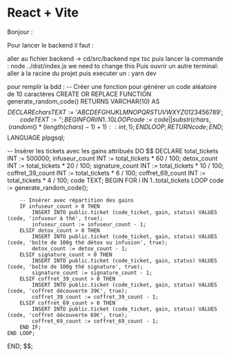 # React + Vite

Bonjour :

Pour lancer le backend il faut :

aller au fichier backend -> cd/src/backend
npx tsc
puis lancer la commande  : node ../dist/index.js
we need to change this
Puis ouvrir un autre terminal:
aller à la racine du projet puis executer un :
yarn dev




pour remplir la bdd :
-- Créer une fonction pour générer un code aléatoire de 10 caractères
CREATE OR REPLACE FUNCTION generate_random_code() RETURNS VARCHAR(10) AS $$
DECLARE
    chars TEXT := 'ABCDEFGHIJKLMNOPQRSTUVWXYZ0123456789';
    code TEXT := '';
BEGIN
    FOR i IN 1..10 LOOP
        code := code || substr(chars, (random() * (length(chars)-1) + 1)::int, 1);
    END LOOP;
    RETURN code;
END;
$$ LANGUAGE plpgsql;

-- Insérer les tickets avec les gains attribués
DO
$$
DECLARE
    total_tickets INT := 500000;
    infuseur_count INT := total_tickets * 60 / 100;
    detox_count INT := total_tickets * 20 / 100;
    signature_count INT := total_tickets * 10 / 100;
    coffret_39_count INT := total_tickets * 6 / 100;
    coffret_69_count INT := total_tickets * 4 / 100;
    code TEXT;
BEGIN
    FOR i IN 1..total_tickets LOOP
        code := generate_random_code();

        -- Insérer avec répartition des gains
        IF infuseur_count > 0 THEN
            INSERT INTO public.ticket (code_ticket, gain, status) VALUES (code, 'infuseur à thé', true);
            infuseur_count := infuseur_count - 1;
        ELSIF detox_count > 0 THEN
            INSERT INTO public.ticket (code_ticket, gain, status) VALUES (code, 'boîte de 100g thé détox ou infusion', true);
            detox_count := detox_count - 1;
        ELSIF signature_count > 0 THEN
            INSERT INTO public.ticket (code_ticket, gain, status) VALUES (code, 'boîte de 100g thé signature', true);
            signature_count := signature_count - 1;
        ELSIF coffret_39_count > 0 THEN
            INSERT INTO public.ticket (code_ticket, gain, status) VALUES (code, 'coffret découverte 39€', true);
            coffret_39_count := coffret_39_count - 1;
        ELSIF coffret_69_count > 0 THEN
            INSERT INTO public.ticket (code_ticket, gain, status) VALUES (code, 'coffret découverte 69€', true);
            coffret_69_count := coffret_69_count - 1;
        END IF;
    END LOOP;
END;
$$;

